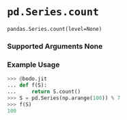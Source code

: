 # `pd.Series.count`

`pandas.Series.count(level=None)`

### Supported Arguments None

### Example Usage

```py
>>> @bodo.jit
... def f(S):
...     return S.count()
>>> S = pd.Series(np.arange(100)) % 7
>>> f(S)
100
```

